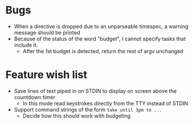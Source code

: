 # Bugs

-   When a directive is dropped due to an unparseable timespec, a warning message should be printed
-   Because of the status of the word "budget", I cannot specify tasks that include it.
    -   After the 1st budget is detected, return the rest of argv unchanged

# Feature wish list

-   Save lines of text piped in on STDIN to display on screen above the countdown timer
    -   In this mode read keystrokes directly from the TTY instead of STDIN
-   Support command strings of the form `take until 3pm to ...`
    -   Decide how this should work with budgeting
